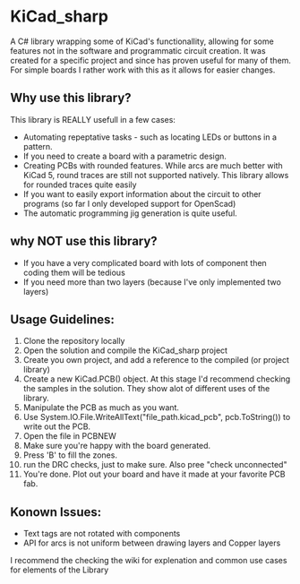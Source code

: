 # KiCad_sharp
A C# library wrapping some of KiCad's functionallity, allowing for some features not in the software and programmatic circuit creation.
It was created for a specific project and since has proven useful for many of them. For simple boards I rather work with this as it allows for easier changes.
## Why use this library?
This library is REALLY usefull in a few cases: 
- Automating repeptative tasks - such as locating LEDs or buttons in a pattern.
- If you need to create a board with a parametric design.
- Creating PCBs with rounded features. While arcs are much better with KiCad 5, round traces are still not supported natively. This library allows for rounded traces quite easily
- If you want to easily export information about the circuit to other programs (so far I only developed support for OpenScad)
- The automatic programming jig generation is quite useful.

## why NOT use this library?
- If you have a very complicated board with lots of component then coding them will be tedious
- If you need more than two layers (because I've only implemented two layers)

## Usage Guidelines:
1. Clone the repository locally
2. Open the solution and compile the KiCad_sharp project
3. Create you own project, and add a reference to the compiled (or project library)
4. Create a new KiCad.PCB() object. 
At this stage I'd recommend checking the samples in the solution. They show alot of different uses of the library.
5. Manipulate the PCB as much as you want.
6. Use System.IO.File.WriteAllText("file_path.kicad_pcb", pcb.ToString()) to write out the PCB.
7. Open the file in PCBNEW
8. Make sure you're happy with the board generated. 
9. Press 'B' to fill the zones. 
10. run the DRC checks, just to make sure. Also pree "check unconnected" 
11. You're done. Plot out your board and have it made at your favorite PCB fab. 

## Konown Issues: 
- Text tags are not rotated with components
- API for arcs is not uniform between drawing layers and Copper layers

I recommend the checking the wiki for explenation and common use cases for elements of the Library
